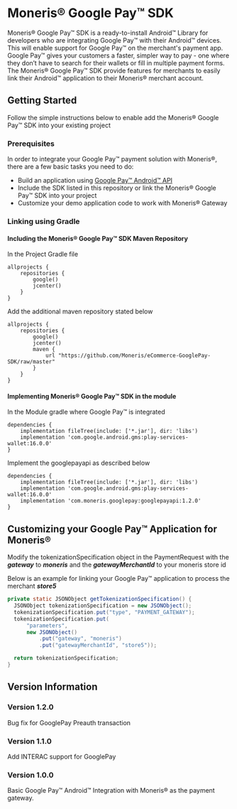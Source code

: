 # Moneris® Google Pay™ SDK

Moneris® Google Pay™ SDK is a ready-to-install Android™ Library for developers who are integrating Google Pay™ with their Android™ devices. This will enable support for Google Pay™ on the merchant's payment app.  Google Pay™ gives your customers a faster, simpler way to pay - one where they don’t have to search for their wallets or fill in multiple payment forms.  The Moneris® Google Pay™ SDK provide features for merchants to easily link their Android™ application to their Moneris® merchant account.

## Getting Started

Follow the simple instructions below to enable add the Moneris® Google Pay™ SDK into your existing project

### Prerequisites

In order to integrate your Google Pay™ payment solution with Moneris®, there are a few basic tasks you need to do:

- Build an application using [Google Pay™ Android™ API](https://developers.google.com/pay/api/android/)
- Include the SDK listed in this repository or link the Moneris® Google Pay™ SDK into your project
- Customize your demo application code to work with Moneris® Gateway

### Linking using Gradle

#### Including the Moneris® Google Pay™ SDK Maven Repository
In the Project Gradle file

```Gradle
allprojects {
    repositories {
        google()
        jcenter()
    }
}
```
Add the additional maven repository stated below

```Gradle
allprojects {
    repositories {
        google()
        jcenter()
        maven {
            url "https://github.com/Moneris/eCommerce-GooglePay-SDK/raw/master"
        }
    }
}
```


#### Implementing Moneris® Google Pay™ SDK in the module
In the Module gradle where Google Pay™ is integrated
```Gradle
dependencies {
    implementation fileTree(include: ['*.jar'], dir: 'libs')
    implementation 'com.google.android.gms:play-services-wallet:16.0.0'    
}
```
Implement the googlepayapi as described below
```Gradle
dependencies {
    implementation fileTree(include: ['*.jar'], dir: 'libs')
    implementation 'com.google.android.gms:play-services-wallet:16.0.0'
    implementation 'com.moneris.googlepay:googlepayapi:1.2.0'
}
```
## Customizing your Google Pay™ Application for Moneris®

Modify the tokenizationSpecification object in the PaymentRequest with the **_gateway_** to **_moneris_** and the **_gatewayMerchantId_** to your moneris store id

Below is an example for linking your Google Pay™ application to process the merchant **_store5_**
```java
private static JSONObject getTokenizationSpecification() {
  JSONObject tokenizationSpecification = new JSONObject();
  tokenizationSpecification.put("type", "PAYMENT_GATEWAY");
  tokenizationSpecification.put(
      "parameters",
      new JSONObject()
          .put("gateway", "moneris")
          .put("gatewayMerchantId", "store5"));

  return tokenizationSpecification;
}
```
## Version Information

### Version 1.2.0

Bug fix for GooglePay Preauth transaction

### Version 1.1.0

Add INTERAC support for GooglePay

### Version 1.0.0

Basic Google Pay™ Android™ Integration with Moneris® as the payment gateway.


